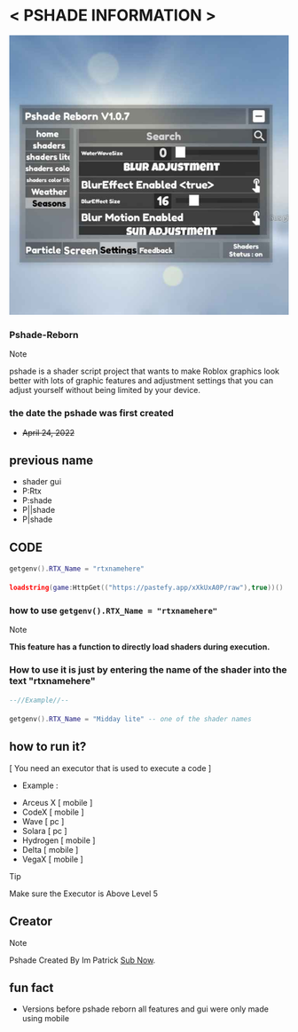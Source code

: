 
# < **PSHADE INFORMATION** >
![ ABOUT PSHADE REBORN ](https://github.com/randomstring0/Pshade-Reborn/blob/main/Images/IMG_20240820_082922.jpg)

### Pshade-Reborn

> [!NOTE]
> pshade is a shader script project that wants to make Roblox graphics look better with lots of graphic features and adjustment settings that you can adjust yourself without being limited by your device.


### the date the pshade was first created
* ~~April 24, 2022~~

## previous name
* shader gui
* P:Rtx
* P:shade
* P||shade
* P|shade

## CODE

```lua
getgenv().RTX_Name = "rtxnamehere" 

loadstring(game:HttpGet(("https://pastefy.app/xXkUxA0P/raw"),true))() 
```

### how to use `getgenv().RTX_Name = "rtxnamehere"`

> [!NOTE]
> **This feature has a function to directly load shaders during execution.**



### How to use it is just by entering the name of the shader into the text "rtxnamehere"

```lua
--//Example//--

getgenv().RTX_Name = "Midday lite" -- one of the shader names
```

## how to run it?

 [ You need an executor that is used to execute a code ]
* Example :
- Arceus X [ mobile ]
- CodeX [ mobile ]
- Wave [ pc ]
- Solara [ pc ]
- Hydrogen [ mobile ]
- Delta [ mobile ]
- VegaX [ mobile ]

> [!TIP]
> Make sure the Executor is Above Level 5


## Creator

> [!NOTE]
> Pshade Created By Im Patrick [Sub Now](https://www.youtube.com/@Im_Patrick).

## fun fact

- Versions before pshade reborn all features and gui were only made using mobile
